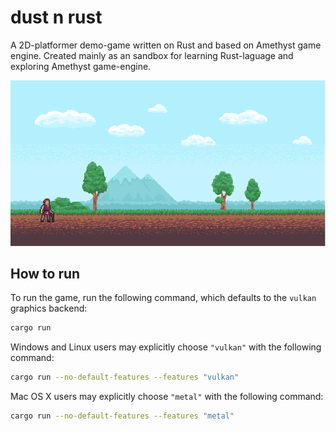 # dust n rust

A 2D-platformer demo-game written on Rust and based on Amethyst game engine. Created mainly as an sandbox for learning Rust-laguage and exploring Amethyst game-engine.

![image](https://github.com/AskePit/askepit.github.io/blob/master/dustnrust_screen.png)

## How to run

To run the game, run the following command, which defaults to the `vulkan` graphics backend:

```bash
cargo run
```

Windows and Linux users may explicitly choose `"vulkan"` with the following command:

```bash
cargo run --no-default-features --features "vulkan"
```

Mac OS X users may explicitly choose `"metal"` with the following command:

```bash
cargo run --no-default-features --features "metal"
```
